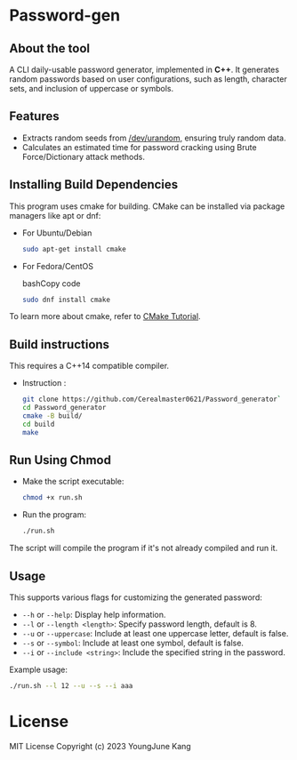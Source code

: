 
# Password-gen

## About the tool

A CLI daily-usable password generator, implemented in **C++**. It generates random passwords based on user configurations, such as length, character sets, and inclusion of uppercase or symbols.

## Features

- Extracts random seeds from [/dev/urandom,](https://en.wikipedia.org/wiki//dev/random) ensuring truly random data.
- Calculates an estimated time for password cracking using Brute Force/Dictionary attack methods.

## Installing Build Dependencies

This program uses cmake for building. CMake can be installed via package managers like apt or dnf:

- For Ubuntu/Debian
  ```bash
  sudo apt-get install cmake
-   For Fedora/CentOS
    
    bashCopy code
    
    ```bash
    sudo dnf install cmake 
To learn more about cmake, refer to [CMake Tutorial](https://cmake.org/cmake/help/latest/guide/tutorial/index.html).

## Build instructions

This requires a C++14 compatible compiler.

-   Instruction :
    
    ```bash
    git clone https://github.com/Cerealmaster0621/Password_generator` 
    cd Password_generator
    cmake -B build/
    cd build
    make
    ```
## Run Using Chmod

-   Make the script executable:  
    ```bash
    chmod +x run.sh
    ```
    
-   Run the program:
    ```bash
    ./run.sh
    ``` 
   
The script will compile the program if it's not already compiled and run it.

## Usage

This supports various flags for customizing the generated password:

-   `--h` or `--help`: Display help information.
-   `--l` or `--length <length>`: Specify password length, default is 8.
-   `--u` or `--uppercase`: Include at least one uppercase letter, default is false.
-   `--s` or `--symbol`: Include at least one symbol, default is false.
-   `--i` or `--include <string>`: Include the specified string in the password.

Example usage:
``` bash
./run.sh --l 12 --u --s --i aaa
```
# License 
MIT License Copyright (c) 2023 YoungJune Kang